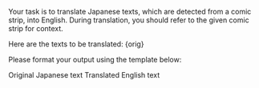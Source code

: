 Your task is to translate Japanese texts, which are detected from a comic strip, into English. During translation, you should refer to the given comic strip for context.

Here are the texts to be translated: 
{orig}

Please format your output using the template below: 

<text>Original Japanese text</text>
<translation>Translated English text</translation>